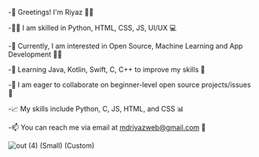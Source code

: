 -👋 Greetings! I'm Riyaz 🙋‍♂️

-👨‍💻 I am skilled in Python, HTML, CSS, JS, UI/UX 💻

-🤔 Currently, I am interested in Open Source, Machine Learning and App Development 🤖📱

-🌱 Learning Java, Kotlin, Swift, C, C++ to improve my skills 💪

-💞️ I am eager to collaborate on beginner-level open source projects/issues 🤝

-📈 My skills include Python, C, JS, HTML, and CSS 📊

-📫 You can reach me via email at mdriyazweb@gmail.com 📧

![out (4) (Small) (Custom)](https://user-images.githubusercontent.com/116792240/235644173-de7195a8-3885-4a76-8608-af917e635b5e.png)
